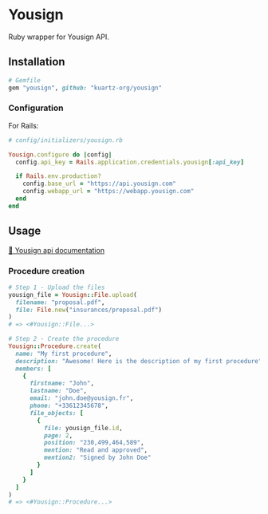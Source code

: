 # Yousign

Ruby wrapper for Yousign API.

## Installation

```ruby
# Gemfile
gem "yousign", github: "kuartz-org/yousign"
```

### Configuration

For Rails:

```ruby
# config/initializers/yousign.rb

Yousign.configure do |config|
  config.api_key = Rails.application.credentials.yousign[:api_key]

  if Rails.env.production?
    config.base_url = "https://api.yousign.com"
    config.webapp_url = "https://webapp.yousign.com"
  end
end
```

## Usage

[📘 Yousign api documentation](https://dev.yousign.com/)

### Procedure creation

```ruby
# Step 1 - Upload the files
yousign_file = Yousign::File.upload(
  filename: "proposal.pdf",
  file: File.new("insurances/proposal.pdf")
)
# => <#Yousign::File...>

# Step 2 - Create the procedure
Yousign::Procedure.create(
  name: "My first procedure",
  description: "Awesome! Here is the description of my first procedure",
  members: [
    {
      firstname: "John",
      lastname: "Doe",
      email: "john.doe@yousign.fr",
      phone: "+33612345678",
      file_objects: [
        {
          file: yousign_file.id,
          page: 2,
          position: "230,499,464,589",
          mention: "Read and approved",
          mention2: "Signed by John Doe"
        }
      ]
    }
  ]
)
# => <#Yousign::Procedure...>
```
